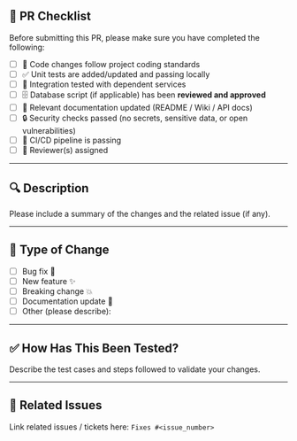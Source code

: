 ## 📌 PR Checklist

Before submitting this PR, please make sure you have completed the following:

- [ ] 📝 Code changes follow project coding standards
- [ ] ✅ Unit tests are added/updated and passing locally
- [ ] 🔄 Integration tested with dependent services
- [ ] 🗄️ Database script (if applicable) has been **reviewed and approved**
- [ ] 📖 Relevant documentation updated (README / Wiki / API docs)
- [ ] 🔒 Security checks passed (no secrets, sensitive data, or open vulnerabilities)
- [ ] 🚦 CI/CD pipeline is passing
- [ ] 🙌 Reviewer(s) assigned

---

## 🔍 Description

Please include a summary of the changes and the related issue (if any).

---

## 🎯 Type of Change

- [ ] Bug fix 🐛
- [ ] New feature ✨
- [ ] Breaking change 💥
- [ ] Documentation update 📖
- [ ] Other (please describe):

---

## ✅ How Has This Been Tested?

Describe the test cases and steps followed to validate your changes.

---

## 📎 Related Issues

Link related issues / tickets here: `Fixes #<issue_number>`
